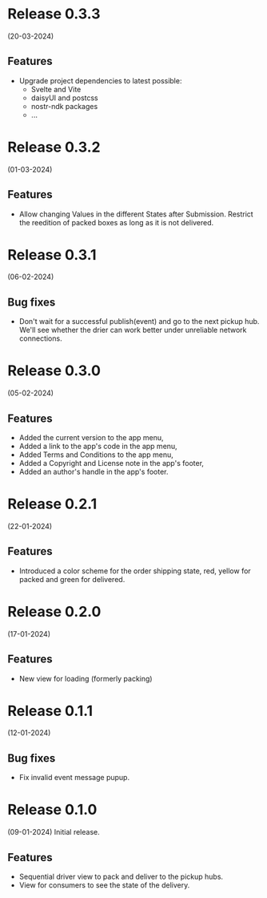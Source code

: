 # Release 0.3.3

(20-03-2024)

## Features

- Upgrade project dependencies to latest possible:
  - Svelte and Vite
  - daisyUI and postcss
  - nostr-ndk packages
  - ...

# Release 0.3.2

(01-03-2024)

## Features

- Allow changing Values in the different States after Submission. Restrict the reedition of packed boxes as long as it is not delivered.

# Release 0.3.1

(06-02-2024)

## Bug fixes

- Don't wait for a successful publish(event) and go to the next pickup hub. We'll see whether the drier
  can work better under unreliable network connections.

# Release 0.3.0

(05-02-2024)

## Features

- Added the current version to the app menu,
- Added a link to the app's code in the app menu,
- Added Terms and Conditions to the app menu,
- Added a Copyright and License note in the app's footer,
- Added an author's handle in the app's footer.

# Release 0.2.1

(22-01-2024)

## Features

- Introduced a color scheme for the order shipping state, red, yellow for packed and green for delivered.

# Release 0.2.0

(17-01-2024)

## Features

- New view for loading (formerly packing)

# Release 0.1.1

(12-01-2024)

## Bug fixes

- Fix invalid event message pupup.

# Release 0.1.0

(09-01-2024)
Initial release.

## Features

- Sequential driver view to pack and deliver to the pickup hubs.
- View for consumers to see the state of the delivery.
